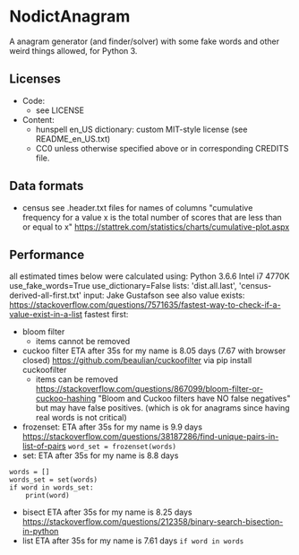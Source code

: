 # NodictAnagram
A anagram generator (and finder/solver) with some fake words and other weird things allowed, for Python 3. 

## Licenses
* Code:
  * see LICENSE
* Content:
  * hunspell en_US dictionary: custom MIT-style license (see README_en_US.txt)
  * CC0 unless otherwise specified above or in corresponding CREDITS file.

## Data formats
* census
see .header.txt files for names of columns
"cumulative frequency for a value x is the total number of scores that are less than or equal to x"
https://stattrek.com/statistics/charts/cumulative-plot.aspx

## Performance
all estimated times below were calculated using:
    Python 3.6.6
    Intel i7 4770K
    use_fake_words=True
    use_dictionary=False
    lists: 'dist.all.last', 'census-derived-all-first.txt'
    input: Jake Gustafson
see also value exists: <https://stackoverflow.com/questions/7571635/fastest-way-to-check-if-a-value-exist-in-a-list>
fastest first:
* bloom filter
  * items cannot be removed
* cuckoo filter
ETA after 35s for my name is 8.05 days (7.67 with browser closed) <https://github.com/beaulian/cuckoofilter> via pip install cuckoofilter
  * items can be removed
  <https://stackoverflow.com/questions/867099/bloom-filter-or-cuckoo-hashing>
  "Bloom and Cuckoo filters have NO false negatives" but may have false positives.
  (which is ok for anagrams since having real words is not critical)
* frozenset:
ETA after 35s for my name is 9.9 days
  <https://stackoverflow.com/questions/38187286/find-unique-pairs-in-list-of-pairs>
`word_set = frozenset(words)`
* set:
ETA after 35s for my name is 8.8 days
```
words = []
words_set = set(words)
if word in words_set:
    print(word)
```
* bisect
ETA after 35s for my name is 8.25 days
  <https://stackoverflow.com/questions/212358/binary-search-bisection-in-python>
* list
ETA after 35s for my name is 7.61 days
`if word in words`
